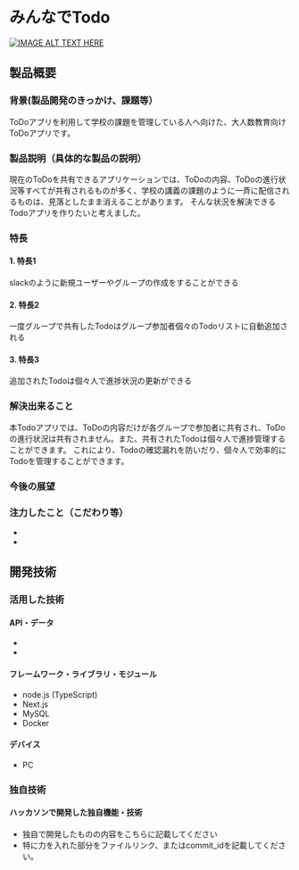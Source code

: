 # みんなでTodo

[![IMAGE ALT TEXT HERE](https://jphacks.com/wp-content/uploads/2023/07/JPHACKS2023_ogp.png)](https://www.youtube.com/watch?v=yYRQEdfGjEg)

## 製品概要
### 背景(製品開発のきっかけ、課題等）
ToDoアプリを利用して学校の課題を管理している人へ向けた、大人数教育向けToDoアプリです。
### 製品説明（具体的な製品の説明）
現在のToDoを共有できるアプリケーションでは、ToDoの内容、ToDoの進行状況等すべてが共有されるものが多く、学校の講義の課題のように一斉に配信されるものは、見落としたまま消えることがあります。
そんな状況を解決できるTodoアプリを作りたいと考えました。
### 特長
#### 1. 特長1
slackのように新規ユーザーやグループの作成をすることができる
#### 2. 特長2
一度グループで共有したTodoはグループ参加者個々のTodoリストに自動追加される
#### 3. 特長3
追加されたTodoは個々人で進捗状況の更新ができる

### 解決出来ること
本Todoアプリでは、ToDoの内容だけが各グループで参加者に共有され、ToDoの進行状況は共有されません。また、共有されたTodoは個々人で進捗管理することができます。
これにより、Todoの確認漏れを防いだり、個々人で効率的にTodoを管理することができます。
### 今後の展望

### 注力したこと（こだわり等）
* 
* 

## 開発技術
### 活用した技術
#### API・データ
* 
* 

#### フレームワーク・ライブラリ・モジュール
* node.js (TypeScript)
* Next.js
* MySQL
* Docker

#### デバイス
* PC

### 独自技術
#### ハッカソンで開発した独自機能・技術
* 独自で開発したものの内容をこちらに記載してください
* 特に力を入れた部分をファイルリンク、またはcommit_idを記載してください。
